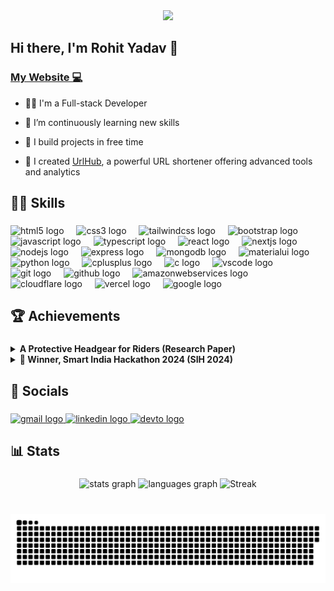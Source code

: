 <div align="center">
  <img src="https://profile-counter.glitch.me/rohitnirban/count.svg?"  />
</div>

###

<h2 align="left">Hi there, I'm Rohit Yadav 👋</h2>

###

### [My Website 💻](https://rohitnirban.com)


<div align="left">
  <ul>
    <li>
<p align="left">👨‍💻 I'm a Full-stack Developer</p>
    </li>
<li>
<p align="left">🌱 I’m continuously learning new skills</p>
<li>
<p align="left">🔭 I build projects in free time</p>
</li>
<li>
<p align="left">🔗 I created <a href="https://urhb.in" target="_blank">UrlHub</a>, a powerful URL shortener offering advanced tools and analytics</p>
</li>

  </ul>
</div>

###

<h2 align="left">👨‍💻 Skills</h2>

###

<div align="left">
  <img src="https://img.shields.io/badge/HTML5-E34F26?logo=html5&logoColor=white&style=for-the-badge" height="30" alt="html5 logo"  />
  <img width="12" />
  <img src="https://img.shields.io/badge/CSS3-1572B6?logo=css3&logoColor=white&style=for-the-badge" height="30" alt="css3 logo"  />
  <img width="12" />
  <img src="https://img.shields.io/badge/Tailwind CSS-06B6D4?logo=tailwindcss&logoColor=black&style=for-the-badge" height="30" alt="tailwindcss logo"  />
  <img width="12" />
  <img src="https://img.shields.io/badge/Bootstrap-7952B3?logo=bootstrap&logoColor=white&style=for-the-badge" height="30" alt="bootstrap logo"  />
  <img width="12" />
  <img src="https://img.shields.io/badge/JavaScript-F7DF1E?logo=javascript&logoColor=black&style=for-the-badge" height="30" alt="javascript logo"  />
  <img width="12" />
  <img src="https://img.shields.io/badge/TypeScript-3178C6?logo=typescript&logoColor=white&style=for-the-badge" height="30" alt="typescript logo"  />
  <img width="12" />
  <img src="https://img.shields.io/badge/React-61DAFB?logo=react&logoColor=black&style=for-the-badge" height="30" alt="react logo"  />
  <img width="12" />
  <img src="https://img.shields.io/badge/Next.js-000000?logo=nextdotjs&logoColor=white&style=for-the-badge" height="30" alt="nextjs logo"  />
  <img width="12" />
  <img src="https://img.shields.io/badge/Node.js-339933?logo=nodedotjs&logoColor=white&style=for-the-badge" height="30" alt="nodejs logo"  />
  <img width="12" />
  <img src="https://img.shields.io/badge/Express-000000?logo=express&logoColor=white&style=for-the-badge" height="30" alt="express logo"  />
  <img width="12" />
  <img src="https://img.shields.io/badge/MongoDB-47A248?logo=mongodb&logoColor=white&style=for-the-badge" height="30" alt="mongodb logo"  />
  <img width="12" />
  <img src="https://img.shields.io/badge/MUI-007FFF?logo=mui&logoColor=white&style=for-the-badge" height="30" alt="materialui logo"  />
  <img width="12" />
  <img src="https://img.shields.io/badge/Python-3776AB?logo=python&logoColor=white&style=for-the-badge" height="30" alt="python logo"  />
  <img width="12" />
  <img src="https://img.shields.io/badge/C++-00599C?logo=cplusplus&logoColor=white&style=for-the-badge" height="30" alt="cplusplus logo"  />
  <img width="12" />
  <img src="https://img.shields.io/badge/C-A8B9CC?logo=c&logoColor=black&style=for-the-badge" height="30" alt="c logo"  />
  <img width="12" />
  <img src="https://img.shields.io/badge/Visual Studio Code-007ACC?logo=visualstudiocode&logoColor=white&style=for-the-badge" height="30" alt="vscode logo"  />
  <img width="12" />
  <img src="https://img.shields.io/badge/Git-F05032?logo=git&logoColor=white&style=for-the-badge" height="30" alt="git logo"  />
  <img width="12" />
  <img src="https://img.shields.io/badge/GitHub-181717?logo=github&logoColor=white&style=for-the-badge" height="30" alt="github logo"  />
  <img width="12" />
  <img src="https://img.shields.io/badge/Amazon AWS-232F3E?logo=amazonaws&logoColor=white&style=for-the-badge" height="30" alt="amazonwebservices logo"  />
  <img width="12" />
  <img src="https://img.shields.io/badge/Cloudflare-F38020?logo=cloudflare&logoColor=black&style=for-the-badge" height="30" alt="cloudflare logo"  />
  <img width="12" />
  <img src="https://img.shields.io/badge/Vercel-000000?logo=vercel&logoColor=white&style=for-the-badge" height="30" alt="vercel logo"  />
  <img width="12" />
  <img src="https://img.shields.io/badge/Google-4285F4?logo=google&logoColor=white&style=for-the-badge" height="30" alt="google logo"  />
</div>

###

<h2 align="left">🏆 Achievements</h2>

###

<details>
<summary><b>A Protective Headgear for Riders (Research Paper)</b></summary>
<ul>
  <br>
<p>
  <a href="https://pubs.aip.org/aip/acp/article-abstract/3224/1/020053/3335133/A-smart-protective-headgear-for-a-rider?redirectedFrom=fulltext" target="_blank">View Indexed Paper</a>
</p>
<p>
  <b>Problem:</b> Enhancing rider safety through advanced technology to prevent accidents and enable quick emergency response.
</p>
</ul>
<ul>
  <p><b>Solution:</b></p>
<ul>
  <li>Developed a helmet with integrated safety features to enhance rider protection.</li>
  <li>Alcohol detection system to prevent riding under the influence.</li>
  <li>Wear detection technology to alert if the helmet is not properly worn.</li>
  <li>SOS system for emergency alerts, utilizing GSM modules and RF communication for real-time response.</li>
  <li>Integrated piezoelectric and force sensing sensors for monitoring impact and ensuring timely assistance in case of an accident.</li>
</ul>
</ul>
</details>

<details>
<summary><b>🥇 Winner, Smart India Hackathon 2024 (SIH 2024)</b></summary>
<ul>
<br>
<p>
  <a href="https://github.com/rohitnirban/sih-2024-nct-delhi" target="_blank">Github repo of solution</a>
</p>
  <p>
  <a href="https://res.cloudinary.com/dpagdxk01/image/upload/v1740586017/CERTIFICATE_k0wuwk.jpg" target="_blank">View Certificate</a>
</p>
<p>
  <b>Problem:</b> Real-time survey and monitoring of water bodies in Delhi to improve water quality management.
</p>
</ul>
<ul>
  <p><b>Solution:</b></p>
<ul>
  <li>Developed a web app displaying real-time data for Delhi’s water bodies by region and department.</li>
  <li>Integrated IoT hardware and satellite data to monitor parameters like turbidity and pH, calculating WQI in real time.</li>
  <li>Enabled public reporting and feedback directly on the portal to enhance community participation in water body management.</li>
</ul>
</ul>
</details>






###

<h2 align="left">📱 Socials</h2>

###

<div align="left">
  <a href="mailto:contact@rohitnirban.com">
    <img src="https://img.shields.io/static/v1?message=Gmail&logo=gmail&label=&color=D14836&logoColor=white&labelColor=&style=for-the-badge" height="35" alt="gmail logo" />
  </a>
  <a href="https://www.linkedin.com/in/rohitnirban/">
    <img src="https://img.shields.io/static/v1?message=LinkedIn&logo=linkedin&label=&color=0077B5&logoColor=white&labelColor=&style=for-the-badge" height="35" alt="linkedin logo" />
  </a>
    <a href="https://dev.to/rohitnirban">
    <img src="https://img.shields.io/static/v1?message=dev.to&logo=dev.to&label=&color=0A0A0A&logoColor=white&labelColor=&style=for-the-badge" height="35" alt="devto logo" />
  </a>
</div>


###

<h2 align="left">📊 Stats</h2>

###

<div align="center">
  <img src="https://github-readme-stats.vercel.app/api?username=rohitnirban&hide_title=false&hide_rank=false&show_icons=true&include_all_commits=true&count_private=true&disable_animations=false&theme=dracula&locale=en&hide_border=false" height="150" alt="stats graph"  />
  <img src="https://github-readme-stats.vercel.app/api/top-langs?username=rohitnirban&locale=en&hide_title=false&layout=compact&card_width=320&langs_count=5&theme=dracula&hide_border=false" height="150" alt="languages graph"  />
   <img src="https://streak-stats.demolab.com?user=rohitnirban&theme=darcula&border_radius=5" height="150" alt="Streak"  />
</div>

###

<br clear="both">

<img src="https://raw.githubusercontent.com/rohitnirban/rohitnirban/output/github-snake-dark.svg" alt="Snake animation" />

###
